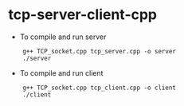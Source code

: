 # tcp-server-client-cpp

- To compile and run server
```
    g++ TCP_socket.cpp tcp_server.cpp -o server
    ./server
```


- To compile and run client
    
``` 
    g++ TCP_socket.cpp tcp_client.cpp -o client
    ./client
```
